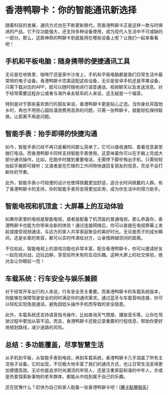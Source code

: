 # 香港鸭聊卡：你的智能通讯新选择

随着科技的发展，通讯方式也在不断更新换代。而香港鸭聊卡正是这样一款与时俱进的产品，它不仅功能强大，还支持多种设备使用，成为现代人生活中不可或缺的一部分。那么，这款神奇的鸭聊卡到底能用在哪些设备上呢？让我们一起来看看吧！

## 手机和平板电脑：随身携带的便捷通讯工具

无论是在地铁里、咖啡厅还是家中沙发上，手机和平板电脑都是我们日常生活中最常用的电子设备。香港鸭聊卡完美适配这些设备，无论是安卓手机还是苹果设备，只需下载对应的APP，就可以随时随地进行语音通话、视频聊天以及发送消息。对于经常需要远程办公或者与海外亲友联系的人来说，这无疑是一个福音。

特别是对于那些喜欢旅行的朋友来说，香港鸭聊卡更是贴心之选。当你身处异国他乡时，再也不用担心国际漫游费用高昂的问题，只需一张鸭聊卡，就能轻松保持联络，让距离不再是问题。

## 智能手表：抬手即得的快捷沟通

如今，智能手表已经不再只是看时间那么简单了。它可以接收通知、查看信息甚至拨打电话。而香港鸭聊卡同样支持智能手表使用，这意味着你可以在手腕上完成大部分通讯操作。比如，在跑步时接到重要电话，无需停下脚步掏出手机，只需轻轻抬起手腕即可接听；又或者是在忙碌的工作间隙快速回复朋友的信息，完全不会打断你的节奏。

此外，智能手表小巧轻便的设计也使得佩戴更加舒适，适合长时间佩戴的人群。有了香港鸭聊卡的支持，你的智能手表将变得更加实用，成为你生活中的得力助手。

## 智能电视和机顶盒：大屏幕上的互动体验

如果你家里的电视是智能电视，或者是配备了机顶盒的普通电视，那么恭喜你，香港鸭聊卡也能为你带来全新的体验！通过连接网络后，你可以直接在电视屏幕上发起或接受视频通话，与远方的家人共享家庭聚会的美好时光。无论是孩子的成长瞬间，还是长辈的笑容，都可以实时传递给对方，让亲情跨越空间的距离。

不仅如此，智能电视上的游戏功能也非常丰富，配合香港鸭聊卡，你可以邀请好友一起在线对战，边玩边聊，享受前所未有的互动乐趣。这种大屏上的社交体验，绝对会让你眼前一亮！

## 车载系统：行车安全与娱乐兼顾

对于经常开车出行的人来说，行车安全至关重要。而香港鸭聊卡的车载系统版本，则能够在保障驾驶安全的同时满足你的通讯需求。通过蓝牙与车载音响连接，你可以轻松实现免提通话，避免因低头操作手机而导致的安全隐患。

此外，车载系统还支持语音指令操作，比如查询天气预报、播放音乐等，让你在驾驶过程中更加从容不迫。而且，香港鸭聊卡还能记录重要的行程信息，帮助你更好地规划路线，减少迷路的风险。

## 总结：多功能覆盖，尽享智慧生活

从手机到平板，从智能手表到电视，再到车载系统，香港鸭聊卡几乎涵盖了所有主流电子设备。它的出现，不仅极大地丰富了我们的通讯方式，也让日常生活变得更加便捷高效。无论你是追求时尚潮流的年轻人，还是注重家庭和谐的中年人，亦或是热爱探索新事物的老年群体，都能从中找到属于自己的乐趣。

还在犹豫什么？赶快为自己和家人配备一张香港鸭聊卡吧！[[購卡點擊聯系](https://t.me/s/SXDXQF)]